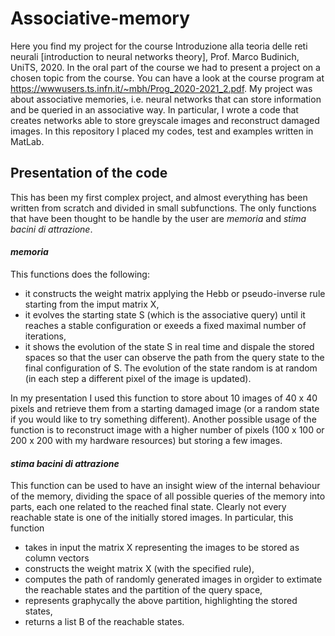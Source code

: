 # Associative-memory

Here you find my project for the course Introduzione alla teoria delle reti neurali [introduction to neural networks theory], Prof. Marco Budinich, UniTS, 2020. In the oral part of the course we had to present a project on a chosen topic from the course. You can have a look at the course program at https://wwwusers.ts.infn.it/~mbh/Prog_2020-2021_2.pdf. My project was about associative memories, i.e. neural networks that can store information and be queried in an associative way. In particular, I wrote a code that creates networks able to store greyscale images and reconstruct damaged images.
In this repository I placed my codes, test and examples written in MatLab.

## Presentation of the code

This has been my first complex project, and almost everything has been written from scratch and divided in small subfunctions. The only functions that have been thought to be handle by the user are _memoria_ and _stima bacini di attrazione_.

#### _memoria_
This functions does the following:
- it constructs the weight matrix applying the Hebb or pseudo-inverse rule starting from the imput matrix X,
- it evolves the starting state S (which is the associative query) until it reaches a stable configuration or exeeds a fixed maximal number of iterations,
- it shows the evolution of the state S in real time and dispale the stored spaces so that the user can observe the path from the query state to the final configuration of S. The evolution of the state random is at random (in each step a different pixel of the image is updated).

In my presentation I used this function to store about 10 images of 40 x 40 pixels and retrieve them from a starting damaged image (or a random state if you would like to try something different). Another possible usage of the function is to reconstruct image with a higher number of pixels (100 x 100 or 200 x 200 with my hardware resources) but storing a few images.

#### _stima bacini di attrazione_
This function can be used to have an insight wiew of the internal behaviour of the memory, dividing the space of all possible queries of the memory into parts, each one related to the reached final state. Clearly not every reachable state is one of the initially stored images.
In particular, this function
- takes in input the matrix X representing the images to be stored as column vectors
- constructs the weight matrix X (with the specified rule),
- computes the path of randomly generated images in orgìder to extimate the reachable states and the partition of the query space, 
- represents graphycally the above partition, highlighting the stored states,
- returns a list B of the reachable states.
